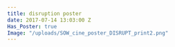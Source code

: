 ```yaml
---
title: disruption poster
date: 2017-07-14 13:03:00 Z
Has_Poster: true
Image: "/uploads/SOW_cine_poster_DISRUPT_print2.png"
---
```

